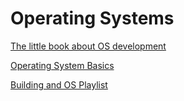 # Operating Systems

[The little book about OS development](http://littleosbook.github.io/#introduction)

[Operating System Basics](https://www.youtube.com/playlist?list=PLIbUZ3URbL0Gqn0q2-MYJd-3nv6zw7GCQ)

[Building and OS Playlist](https://www.youtube.com/playlist?list=PLFjM7v6KGMpiH2G-kT781ByCNC_0pKpPN)

